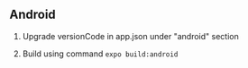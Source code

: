 ## Android ##

1) Upgrade versionCode in app.json under "android" section

2) Build using command `expo build:android`